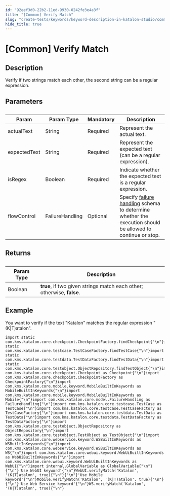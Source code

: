 ```yaml
---
id: "92eef3d0-22b2-11ed-9930-0242fe3e4a3f"
title: "[Common] Verify Match"
slug: "create-tests/keywords/keyword-description-in-katalon-studio/common-assertions/common-verify-match"
hide_title: true
---
```


# <a id="id_0" class="anchor_top_offset"/><a id="ariaid-title1" class="anchor_top_offset"/>[Common] Verify Match


## <a id="id_0__id_1" class="anchor_top_offset"/>Description  

              
<p xmlns="http://www.w3.org/1999/xhtml" className="p">Verify if two strings match each other, the second string can be   a regular expression.</p> 
      

## <a id="id_0__id_2" class="anchor_top_offset"/>Parameters  

              
<table xmlns="http://www.w3.org/1999/xhtml" className="table anchor_top_offset" id="id_0__6e5b50e0-f23b-4bfb-bb1a-3ada919b71c2"><caption /><thead className="thead"><tr className><th className="entry anchor_top_offset" id="id_0__6e5b50e0-f23b-4bfb-bb1a-3ada919b71c2__entry__1">Param</th><th className="entry anchor_top_offset" id="id_0__6e5b50e0-f23b-4bfb-bb1a-3ada919b71c2__entry__2">Param Type</th><th className="entry anchor_top_offset" id="id_0__6e5b50e0-f23b-4bfb-bb1a-3ada919b71c2__entry__3">Mandatory</th><th className="entry anchor_top_offset" id="id_0__6e5b50e0-f23b-4bfb-bb1a-3ada919b71c2__entry__4">Description</th></tr></thead><tbody className="tbody"><tr className><td className="entry" headers="id_0__6e5b50e0-f23b-4bfb-bb1a-3ada919b71c2__entry__1 id_0__6e5b50e0-f23b-4bfb-bb1a-3ada919b71c2__entry__2 id_0__6e5b50e0-f23b-4bfb-bb1a-3ada919b71c2__entry__3 id_0__6e5b50e0-f23b-4bfb-bb1a-3ada919b71c2__entry__4 ">actualText</td><td className="entry" headers="id_0__6e5b50e0-f23b-4bfb-bb1a-3ada919b71c2__entry__1 id_0__6e5b50e0-f23b-4bfb-bb1a-3ada919b71c2__entry__2 id_0__6e5b50e0-f23b-4bfb-bb1a-3ada919b71c2__entry__3 id_0__6e5b50e0-f23b-4bfb-bb1a-3ada919b71c2__entry__4 ">String</td><td className="entry" headers="id_0__6e5b50e0-f23b-4bfb-bb1a-3ada919b71c2__entry__1 id_0__6e5b50e0-f23b-4bfb-bb1a-3ada919b71c2__entry__2 id_0__6e5b50e0-f23b-4bfb-bb1a-3ada919b71c2__entry__3 id_0__6e5b50e0-f23b-4bfb-bb1a-3ada919b71c2__entry__4 ">Required</td><td className="entry" headers="id_0__6e5b50e0-f23b-4bfb-bb1a-3ada919b71c2__entry__1 id_0__6e5b50e0-f23b-4bfb-bb1a-3ada919b71c2__entry__2 id_0__6e5b50e0-f23b-4bfb-bb1a-3ada919b71c2__entry__3 id_0__6e5b50e0-f23b-4bfb-bb1a-3ada919b71c2__entry__4 ">Represent the actual text.</td></tr><tr className><td className="entry" headers="id_0__6e5b50e0-f23b-4bfb-bb1a-3ada919b71c2__entry__1 id_0__6e5b50e0-f23b-4bfb-bb1a-3ada919b71c2__entry__2 id_0__6e5b50e0-f23b-4bfb-bb1a-3ada919b71c2__entry__3 id_0__6e5b50e0-f23b-4bfb-bb1a-3ada919b71c2__entry__4 ">expectedText</td><td className="entry" headers="id_0__6e5b50e0-f23b-4bfb-bb1a-3ada919b71c2__entry__1 id_0__6e5b50e0-f23b-4bfb-bb1a-3ada919b71c2__entry__2 id_0__6e5b50e0-f23b-4bfb-bb1a-3ada919b71c2__entry__3 id_0__6e5b50e0-f23b-4bfb-bb1a-3ada919b71c2__entry__4 ">String</td><td className="entry" headers="id_0__6e5b50e0-f23b-4bfb-bb1a-3ada919b71c2__entry__1 id_0__6e5b50e0-f23b-4bfb-bb1a-3ada919b71c2__entry__2 id_0__6e5b50e0-f23b-4bfb-bb1a-3ada919b71c2__entry__3 id_0__6e5b50e0-f23b-4bfb-bb1a-3ada919b71c2__entry__4 ">Required</td><td className="entry" headers="id_0__6e5b50e0-f23b-4bfb-bb1a-3ada919b71c2__entry__1 id_0__6e5b50e0-f23b-4bfb-bb1a-3ada919b71c2__entry__2 id_0__6e5b50e0-f23b-4bfb-bb1a-3ada919b71c2__entry__3 id_0__6e5b50e0-f23b-4bfb-bb1a-3ada919b71c2__entry__4 ">Represent the expected text (can be a regular expression).</td></tr><tr className><td className="entry" headers="id_0__6e5b50e0-f23b-4bfb-bb1a-3ada919b71c2__entry__1 id_0__6e5b50e0-f23b-4bfb-bb1a-3ada919b71c2__entry__2 id_0__6e5b50e0-f23b-4bfb-bb1a-3ada919b71c2__entry__3 id_0__6e5b50e0-f23b-4bfb-bb1a-3ada919b71c2__entry__4 ">isRegex</td><td className="entry" headers="id_0__6e5b50e0-f23b-4bfb-bb1a-3ada919b71c2__entry__1 id_0__6e5b50e0-f23b-4bfb-bb1a-3ada919b71c2__entry__2 id_0__6e5b50e0-f23b-4bfb-bb1a-3ada919b71c2__entry__3 id_0__6e5b50e0-f23b-4bfb-bb1a-3ada919b71c2__entry__4 ">Boolean</td><td className="entry" headers="id_0__6e5b50e0-f23b-4bfb-bb1a-3ada919b71c2__entry__1 id_0__6e5b50e0-f23b-4bfb-bb1a-3ada919b71c2__entry__2 id_0__6e5b50e0-f23b-4bfb-bb1a-3ada919b71c2__entry__3 id_0__6e5b50e0-f23b-4bfb-bb1a-3ada919b71c2__entry__4 ">Required</td><td className="entry" headers="id_0__6e5b50e0-f23b-4bfb-bb1a-3ada919b71c2__entry__1 id_0__6e5b50e0-f23b-4bfb-bb1a-3ada919b71c2__entry__2 id_0__6e5b50e0-f23b-4bfb-bb1a-3ada919b71c2__entry__3 id_0__6e5b50e0-f23b-4bfb-bb1a-3ada919b71c2__entry__4 ">Indicate whether the expected text is a regular         expression.</td></tr><tr className><td className="entry" headers="id_0__6e5b50e0-f23b-4bfb-bb1a-3ada919b71c2__entry__1 id_0__6e5b50e0-f23b-4bfb-bb1a-3ada919b71c2__entry__2 id_0__6e5b50e0-f23b-4bfb-bb1a-3ada919b71c2__entry__3 id_0__6e5b50e0-f23b-4bfb-bb1a-3ada919b71c2__entry__4 ">flowControl</td><td className="entry" headers="id_0__6e5b50e0-f23b-4bfb-bb1a-3ada919b71c2__entry__1 id_0__6e5b50e0-f23b-4bfb-bb1a-3ada919b71c2__entry__2 id_0__6e5b50e0-f23b-4bfb-bb1a-3ada919b71c2__entry__3 id_0__6e5b50e0-f23b-4bfb-bb1a-3ada919b71c2__entry__4 ">FailureHandling</td><td className="entry" headers="id_0__6e5b50e0-f23b-4bfb-bb1a-3ada919b71c2__entry__1 id_0__6e5b50e0-f23b-4bfb-bb1a-3ada919b71c2__entry__2 id_0__6e5b50e0-f23b-4bfb-bb1a-3ada919b71c2__entry__3 id_0__6e5b50e0-f23b-4bfb-bb1a-3ada919b71c2__entry__4 ">Optional</td><td className="entry" headers="id_0__6e5b50e0-f23b-4bfb-bb1a-3ada919b71c2__entry__1 id_0__6e5b50e0-f23b-4bfb-bb1a-3ada919b71c2__entry__2 id_0__6e5b50e0-f23b-4bfb-bb1a-3ada919b71c2__entry__3 id_0__6e5b50e0-f23b-4bfb-bb1a-3ada919b71c2__entry__4 ">Specify <a className="xref" href="/docs/maintain/configure-failure-handling-settings-in-katalon-studio">failure handling</a> schema to         determine whether the execution should be allowed to continue or         stop.</td></tr></tbody></table> 
      

## <a id="id_0__id_3" class="anchor_top_offset"/>Returns

              
<table xmlns="http://www.w3.org/1999/xhtml" className="table anchor_top_offset" id="id_0__75fc7bdd-e0aa-45d7-99b3-27e05e509be2"><caption /><thead className="thead"><tr className><th className="entry anchor_top_offset" id="id_0__75fc7bdd-e0aa-45d7-99b3-27e05e509be2__entry__1">Param Type</th><th className="entry anchor_top_offset" id="id_0__75fc7bdd-e0aa-45d7-99b3-27e05e509be2__entry__2">Description</th></tr></thead><tbody className="tbody"><tr className><td className="entry" headers="id_0__75fc7bdd-e0aa-45d7-99b3-27e05e509be2__entry__1 id_0__75fc7bdd-e0aa-45d7-99b3-27e05e509be2__entry__2 ">Boolean</td><td className="entry" headers="id_0__75fc7bdd-e0aa-45d7-99b3-27e05e509be2__entry__1 id_0__75fc7bdd-e0aa-45d7-99b3-27e05e509be2__entry__2 ">         <strong className="ph b">true</strong>, if two given strings match each         other; otherwise, <strong className="ph b">false</strong>.</td></tr></tbody></table> 
      

## <a id="id_0__id_4" class="anchor_top_offset"/>Example  

              
<p xmlns="http://www.w3.org/1999/xhtml" className="p">You want to verify if the text "Katalon" matches the regular   expression "(K|T)atalon".</p> 
              
<pre xmlns="http://www.w3.org/1999/xhtml" className="pre codeblock"><code>import static com.kms.katalon.core.checkpoint.CheckpointFactory.findCheckpoint{"\n"}import static com.kms.katalon.core.testcase.TestCaseFactory.findTestCase{"\n"}import static com.kms.katalon.core.testdata.TestDataFactory.findTestData{"\n"}import static com.kms.katalon.core.testobject.ObjectRepository.findTestObject{"\n"}import com.kms.katalon.core.checkpoint.Checkpoint as Checkpoint{"\n"}import com.kms.katalon.core.checkpoint.CheckpointFactory as CheckpointFactory{"\n"}import com.kms.katalon.core.mobile.keyword.MobileBuiltInKeywords as MobileBuiltInKeywords{"\n"}import com.kms.katalon.core.mobile.keyword.MobileBuiltInKeywords as Mobile{"\n"}import com.kms.katalon.core.model.FailureHandling as FailureHandling{"\n"}import com.kms.katalon.core.testcase.TestCase as TestCase{"\n"}import com.kms.katalon.core.testcase.TestCaseFactory as TestCaseFactory{"\n"}import com.kms.katalon.core.testdata.TestData as TestData{"\n"}import com.kms.katalon.core.testdata.TestDataFactory as TestDataFactory{"\n"}import com.kms.katalon.core.testobject.ObjectRepository as ObjectRepository{"\n"}import com.kms.katalon.core.testobject.TestObject as TestObject{"\n"}import com.kms.katalon.core.webservice.keyword.WSBuiltInKeywords as WSBuiltInKeywords{"\n"}import com.kms.katalon.core.webservice.keyword.WSBuiltInKeywords as WS{"\n"}import com.kms.katalon.core.webui.keyword.WebUiBuiltInKeywords as WebUiBuiltInKeywords{"\n"}import com.kms.katalon.core.webui.keyword.WebUiBuiltInKeywords as WebUI{"\n"}import internal.GlobalVariable as GlobalVariable{"\n"}{"\n"}'Use WebUI keyword'{"\n"}WebUI.verifyMatch('Katalon', '(K|T)atalon', true){"\n"}{"\n"}'Use Mobile keyword'{"\n"}Mobile.verifyMatch('Katalon', '(K|T)atalon', true){"\n"}{"\n"}'Use Web Service keyword'{"\n"}WS.verifyMatch('Katalon', '(K|T)atalon', true){"\n"}</code></pre> 
            
